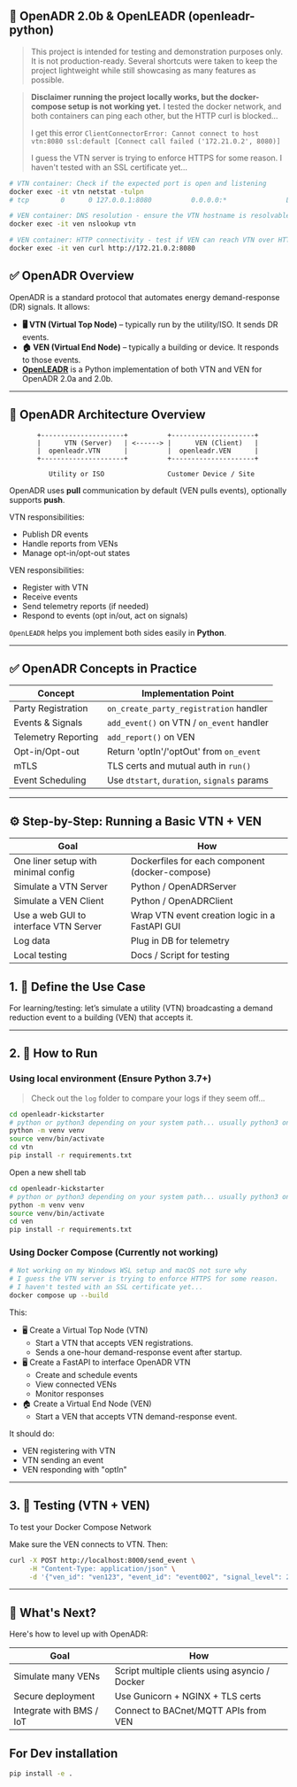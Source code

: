 ## 🔌 OpenADR 2.0b & OpenLEADR (openleadr-python)

> This project is intended for testing and demonstration purposes only. It is not production-ready.
> Several shortcuts were taken to keep the project lightweight while still showcasing as many features as possible.

> **Disclaimer running the project locally works, but the docker-compose setup is not working yet.**
> I tested the docker network, and both containers can ping each other, but the HTTP curl is blocked...
>
> I get this error `ClientConnectorError: Cannot connect to host vtn:8080 ssl:default [Connect call failed ('172.21.0.2', 8080)]`
>
> I guess the VTN server is trying to enforce HTTPS for some reason. I haven't tested with an SSL certificate yet...

```bash
# VTN container: Check if the expected port is open and listening
docker exec -it vtn netstat -tulpn
# tcp        0      0 127.0.0.1:8080          0.0.0.0:*               LISTEN      1/python

# VEN container: DNS resolution - ensure the VTN hostname is resolvable
docker exec -it ven nslookup vtn

# VEN container: HTTP connectivity - test if VEN can reach VTN over HTTP
docker exec -it ven curl http://172.21.0.2:8080
```

## ✅ OpenADR Overview

OpenADR is a standard protocol that automates energy demand-response (DR) signals. It allows:

* **🖥 VTN (Virtual Top Node)** – typically run by the utility/ISO. It sends DR events.
* **🏠 VEN (Virtual End Node)** – typically a building or device. It responds to those events.
* [**OpenLEADR**](https://github.com/OpenLEADR/openleadr-python) is a Python implementation of both VTN and VEN for
  OpenADR 2.0a and 2.0b.

---

## 🧱 OpenADR Architecture Overview

```plaintext
       +---------------------+          +---------------------+
       |      VTN (Server)   | <------> |      VEN (Client)   |
       |  openleadr.VTN      |          |  openleadr.VEN      |
       +---------------------+          +---------------------+

          Utility or ISO                Customer Device / Site
```

OpenADR uses **pull** communication by default (VEN pulls events), optionally supports **push**.

VTN responsibilities:

* Publish DR events
* Handle reports from VENs
* Manage opt-in/opt-out states

VEN responsibilities:

* Register with VTN
* Receive events
* Send telemetry reports (if needed)
* Respond to events (opt in/out, act on signals)

`OpenLEADR` helps you implement both sides easily in **Python**.

---

## ✅ OpenADR Concepts in Practice

| Concept             | Implementation Point                        |
| ------------------- | ------------------------------------------- |
| Party Registration  | `on_create_party_registration` handler      |
| Events & Signals    | `add_event()` on VTN / `on_event` handler   |
| Telemetry Reporting | `add_report()` on VEN                       |
| Opt-in/Opt-out      | Return 'optIn'/'optOut' from `on_event`     |
| mTLS                | TLS certs and mutual auth in `run()`        |
| Event Scheduling    | Use `dtstart`, `duration`, `signals` params |

---

## ⚙️ Step-by-Step: Running a Basic VTN + VEN

| Goal                                  | How                                             |
|---------------------------------------|-------------------------------------------------|
| One liner setup with minimal config   | Dockerfiles for each component (docker-compose) |
| Simulate a VTN Server                 | Python / OpenADRServer                          |
| Simulate a VEN Client                 | Python / OpenADRClient                          |
| Use a web GUI to interface VTN Server | Wrap VTN event creation logic in a FastAPI GUI  |
| Log data                              | Plug in DB for telemetry                        |
| Local testing                         | Docs / Script for testing                       |

## 1. 🧠 Define the Use Case

For learning/testing: let’s simulate a utility (VTN) broadcasting a demand reduction event to a building (VEN) that
accepts it.

---

## 2. 🚀 How to Run

### Using local environment (Ensure Python 3.7+)

> Check out the `log` folder to compare your logs if they seem off...

```bash
cd openleadr-kickstarter
# python or python3 depending on your system path... usually python3 on macOS/Desbian like system
python -m venv venv
source venv/bin/activate
cd vtn
pip install -r requirements.txt

```

Open a new shell tab

```bash
cd openleadr-kickstarter
# python or python3 depending on your system path... usually python3 on macOS/Desbian like system
python -m venv venv
source venv/bin/activate
cd ven
pip install -r requirements.txt
```

### Using Docker Compose (Currently not working)

```bash
# Not working on my Windows WSL setup and macOS not sure why
# I guess the VTN server is trying to enforce HTTPS for some reason.
# I haven't tested with an SSL certificate yet...
docker compose up --build
```

This:

* 🖥 Create a Virtual Top Node (VTN)
    * Start a VTN that accepts VEN registrations.
    * Sends a one-hour demand-response event after startup.
* 🖥 Create a FastAPI to interface OpenADR VTN
    * Create and schedule events
    * View connected VENs
    * Monitor responses
* 🏠 Create a Virtual End Node (VEN)
    * Start a VEN that accepts VTN demand-response event.

It should do:

* VEN registering with VTN
* VTN sending an event
* VEN responding with "optIn"

---

## 3. 🧪 Testing (VTN + VEN)

To test your Docker Compose Network

Make sure the VEN connects to VTN. Then:

```bash
curl -X POST http://localhost:8000/send_event \
     -H "Content-Type: application/json" \
     -d '{"ven_id": "ven123", "event_id": "event002", "signal_level": 2}'
```

---

## 🧪 What's Next?

Here's how to level up with OpenADR:

| Goal                     | How                                            |
|--------------------------|------------------------------------------------|
| Simulate many VENs       | Script multiple clients using asyncio / Docker |
| Secure deployment        | Use Gunicorn + NGINX + TLS certs               |
| Integrate with BMS / IoT | Connect to BACnet/MQTT APIs from VEN           |

## For Dev installation

```bash
pip install -e .
```